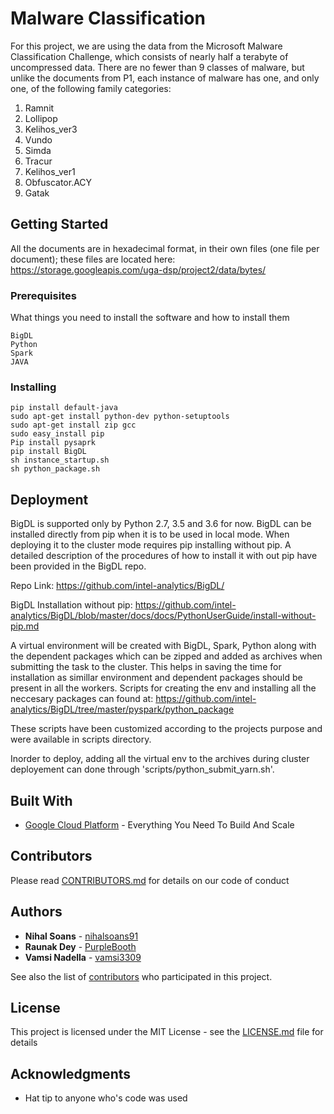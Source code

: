 # Malware Classification

For this project, we are using the data from the Microsoft Malware Classification Challenge,
which consists of nearly half a terabyte of uncompressed data. There are no fewer
than 9 classes of malware, but unlike the documents from P1, each instance of malware
has one, and only one, of the following family categories:

1. Ramnit
2. Lollipop
3. Kelihos_ver3
4. Vundo
5. Simda
6. Tracur
7. Kelihos_ver1
8. Obfuscator.ACY
9. Gatak

## Getting Started

All the documents are in hexadecimal format, in their own files (one file per document); these files are located here:
https://storage.googleapis.com/uga-dsp/project2/data/bytes/


### Prerequisites

What things you need to install the software and how to install them
```
BigDL  
Python  
Spark  
JAVA  
``` 
### Installing
```
pip install default-java   
sudo apt-get install python-dev python-setuptools     
sudo apt-get install zip gcc    
sudo easy_install pip    
Pip install pysaprk    
pip install BigDL    
sh instance_startup.sh   
sh python_package.sh   
```



## Deployment

BigDL is supported only by Python 2.7, 3.5 and 3.6 for now. 
BigDL can be installed directly from pip when it is to be used in local mode. When deploying it to the cluster mode requires pip installing without pip. A detailed description of the procedures of how to install it with out pip have been provided in the BigDL repo.

Repo Link:  https://github.com/intel-analytics/BigDL/

BigDL Installation without pip: https://github.com/intel-analytics/BigDL/blob/master/docs/docs/PythonUserGuide/install-without-pip.md

A virtual environment will be created with BigDL, Spark, Python along with the dependent packages which can be zipped and added as archives when submitting the task to the cluster. This helps in saving the time for installation as simillar environment and dependent packages should be present in all the workers. Scripts for creating the env and installing all the neccesary packages can found at:
          https://github.com/intel-analytics/BigDL/tree/master/pyspark/python_package
         
These scripts have been customized according to the projects purpose and were available in scripts directory. 

Inorder to deploy, adding all the virtual env to the archives during cluster deployement can done through 'scripts/python_submit_yarn.sh'.

## Built With

* [Google Cloud Platform](https://cloud.google.com/) - Everything You Need To Build And Scale

## Contributors

Please read [CONTRIBUTORS.md](https://github.com/dsp-uga/Margaret/blob/master/CONTRIBUTORS.md) for details on our code of conduct

## Authors

* **Nihal Soans** - [nihalsoans91](https://github.com/nihalsoans91)
* **Raunak Dey**  - [PurpleBooth](https://github.com/raun1)
* **Vamsi Nadella** - [vamsi3309](https://github.com/vamsi3309)

See also the list of [contributors](https://github.com/your/project/contributors) who participated in this project.

## License

This project is licensed under the MIT License - see the [LICENSE.md](LICENSE.md) file for details

## Acknowledgments

* Hat tip to anyone who's code was used

